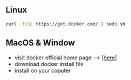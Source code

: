 ## Linux
```sh
curl -fsSL https://get.docker.com/ | sudo sh
```
  
## MacOS & Window
- visit docker official home page --> [[here]](https://www.docker.com)
- download docker install file
- install on your coputer
